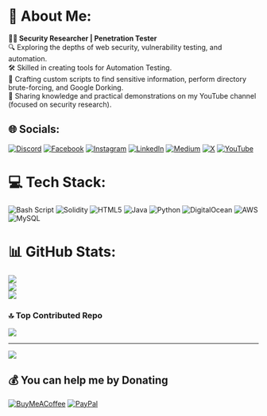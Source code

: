 # 💫 About Me:
 **👨‍💻 Security Researcher | Penetration Tester**<br>🔍 Exploring the depths of web security, vulnerability testing, and automation.<br>🛠️ Skilled in creating tools for Automation Testing.<br>📜 Crafting custom scripts to find sensitive information, perform directory brute-forcing, and Google Dorking.<br>🎥 Sharing knowledge and practical demonstrations on my YouTube channel (focused on security research).


## 🌐 Socials:
[![Discord](https://img.shields.io/badge/Discord-%237289DA.svg?logo=discord&logoColor=white)](https://discord.gg/QNEtZubC) [![Facebook](https://img.shields.io/badge/Facebook-%231877F2.svg?logo=Facebook&logoColor=white)](https://facebook.com/Billubadmos) [![Instagram](https://img.shields.io/badge/Instagram-%23E4405F.svg?logo=Instagram&logoColor=white)](https://instagram.com/suryesh_92) [![LinkedIn](https://img.shields.io/badge/LinkedIn-%230077B5.svg?logo=linkedin&logoColor=white)](https://linkedin.com/in/dhananjay-kumar-suryesh-535995220) [![Medium](https://img.shields.io/badge/Medium-12100E?logo=medium&logoColor=white)](https://medium.com/@suryesh92) [![X](https://img.shields.io/badge/X-black.svg?logo=X&logoColor=white)](https://x.com/suryesh_92) [![YouTube](https://img.shields.io/badge/YouTube-%23FF0000.svg?logo=YouTube&logoColor=white)](https://youtube.com/@suryesh_92) 

# 💻 Tech Stack:
![Bash Script](https://img.shields.io/badge/bash_script-%23121011.svg?style=for-the-badge&logo=gnu-bash&logoColor=white) ![Solidity](https://img.shields.io/badge/Solidity-%23363636.svg?style=for-the-badge&logo=solidity&logoColor=white) ![HTML5](https://img.shields.io/badge/html5-%23E34F26.svg?style=for-the-badge&logo=html5&logoColor=white) ![Java](https://img.shields.io/badge/java-%23ED8B00.svg?style=for-the-badge&logo=openjdk&logoColor=white) ![Python](https://img.shields.io/badge/python-3670A0?style=for-the-badge&logo=python&logoColor=ffdd54) ![DigitalOcean](https://img.shields.io/badge/DigitalOcean-%230167ff.svg?style=for-the-badge&logo=digitalOcean&logoColor=white) ![AWS](https://img.shields.io/badge/AWS-%23FF9900.svg?style=for-the-badge&logo=amazon-aws&logoColor=white) ![MySQL](https://img.shields.io/badge/mysql-4479A1.svg?style=for-the-badge&logo=mysql&logoColor=white)
# 📊 GitHub Stats:
![](https://github-readme-stats.vercel.app/api?username=Suryesh&theme=github_dark&hide_border=false&include_all_commits=true&count_private=true)<br/>
![](https://github-readme-streak-stats.herokuapp.com/?user=Suryesh&theme=github_dark&hide_border=false)<br/>
![](https://github-readme-stats.vercel.app/api/top-langs/?username=Suryesh&theme=github_dark&hide_border=false&include_all_commits=true&count_private=true&layout=compact)

### 🔝 Top Contributed Repo
![](https://github-contributor-stats.vercel.app/api?username=Suryesh&limit=5&theme=radical&combine_all_yearly_contributions=true)

---
[![](https://visitcount.itsvg.in/api?id=Suryesh&icon=0&color=0)](https://visitcount.itsvg.in)

  ## 💰 You can help me by Donating
  [![BuyMeACoffee](https://img.shields.io/badge/Buy%20Me%20a%20Coffee-ffdd00?style=for-the-badge&logo=buy-me-a-coffee&logoColor=black)](https://buymeacoffee.com/suryesh_92) [![PayPal](https://img.shields.io/badge/PayPal-00457C?style=for-the-badge&logo=paypal&logoColor=white)](https://paypal.me/@Suryesh92) 

  
<!-- Proudly created with GPRM ( https://gprm.itsvg.in ) -->
